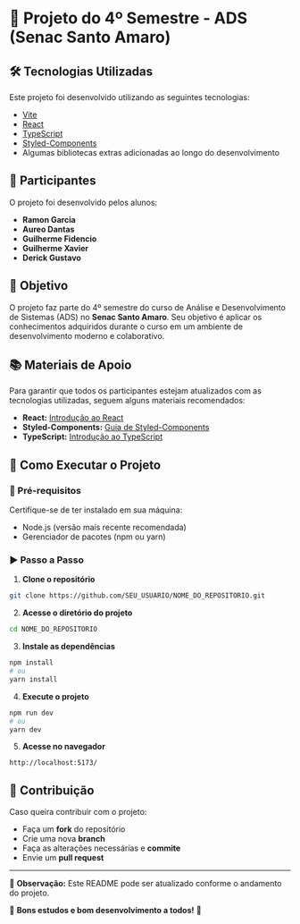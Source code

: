 # 📌 Projeto do 4º Semestre - ADS (Senac Santo Amaro)

## 🛠 Tecnologias Utilizadas

Este projeto foi desenvolvido utilizando as seguintes tecnologias:
- [Vite](https://vitejs.dev/)
- [React](https://react.dev/)
- [TypeScript](https://www.typescriptlang.org/)
- [Styled-Components](https://styled-components.com/)
- Algumas bibliotecas extras adicionadas ao longo do desenvolvimento

## 👥 Participantes

O projeto foi desenvolvido pelos alunos:
- **Ramon Garcia**
- **Aureo Dantas**
- **Guilherme Fidencio**
- **Guilherme Xavier**
- **Derick Gustavo**

## 🎯 Objetivo

O projeto faz parte do 4º semestre do curso de Análise e Desenvolvimento de Sistemas (ADS) no **Senac Santo Amaro**. Seu objetivo é aplicar os conhecimentos adquiridos durante o curso em um ambiente de desenvolvimento moderno e colaborativo.

## 📚 Materiais de Apoio

Para garantir que todos os participantes estejam atualizados com as tecnologias utilizadas, seguem alguns materiais recomendados:

- **React:** [Introdução ao React](https://youtu.be/ttfRRdONvxM?si=T3wSW_7idN25aSEV)
- **Styled-Components:** [Guia de Styled-Components](https://youtu.be/Mp1NphMm7YU?si=I2hsloxh-o_AByMm)
- **TypeScript:** [Introdução ao TypeScript](https://www.youtube.com/watch?v=0mYq5LrQN1s&ab_channel=Rocketseat)

## 🚀 Como Executar o Projeto

### 📌 Pré-requisitos
Certifique-se de ter instalado em sua máquina:
- Node.js (versão mais recente recomendada)
- Gerenciador de pacotes (npm ou yarn)

### ▶️ Passo a Passo
1. **Clone o repositório**
```bash
git clone https://github.com/SEU_USUARIO/NOME_DO_REPOSITORIO.git
```
2. **Acesse o diretório do projeto**
```bash
cd NOME_DO_REPOSITORIO
```
3. **Instale as dependências**
```bash
npm install
# ou
yarn install
```
4. **Execute o projeto**
```bash
npm run dev
# ou
yarn dev
```
5. **Acesse no navegador**
```
http://localhost:5173/
```

## 📌 Contribuição

Caso queira contribuir com o projeto:
- Faça um **fork** do repositório
- Crie uma nova **branch**
- Faça as alterações necessárias e **commite**
- Envie um **pull request**

---

📌 **Observação:** Este README pode ser atualizado conforme o andamento do projeto.

🎯 **Bons estudos e bom desenvolvimento a todos!** 🚀

